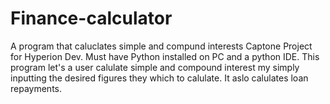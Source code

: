 # Finance-calculator
A program that caluclates simple and compund interests
Captone Project for Hyperion Dev. Must have Python installed on PC and a python IDE. This program let's a user calulate simple and compound interest my simply inputting the desired figures they which to calulate. It aslo calulates loan repayments.
